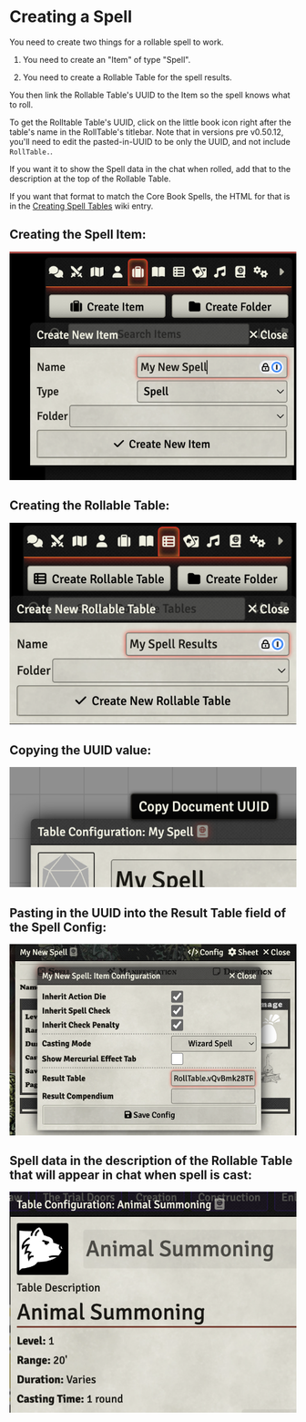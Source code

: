 # Creating a Spell

You need to create two things for a rollable spell to work.

1) You need to create an "Item" of type "Spell".

2) You need to create a Rollable Table for the spell results.

You then link the Rollable Table's UUID to the Item so the spell knows what to roll.

To get the Rolltable Table's UUID, click on the little book icon right after the table's name in the RollTable's titlebar.
Note that in versions pre v0.50.12, you'll need to edit the pasted-in-UUID to be only the UUID, and not include `RollTable.`.

If you want it to show the Spell data in the chat when rolled, add that to the description at the top of the Rollable Table.

If you want that format to match the Core Book Spells, the HTML for that is in the [Creating Spell Tables](Creating-Spell-Tables.md) wiki entry.

## Creating the Spell Item:
![Spell Item Creation](images/spell_item_creation.png)


## Creating the Rollable Table:
![Spell Rollable Table](images/spell_rollable_table.png)

## Copying the UUID value:
![Spell UUID Copy](images/spell_uuid_copy.png)

## Pasting in the UUID into the Result Table field of the Spell Config:

![Spell Result Table Config](images/spell_result_table_config.png)

## Spell data in the description of the Rollable Table that will appear in chat when spell is cast:
![Spell Rollable Table Description](images/spell_rollable_table_description.png)
 
